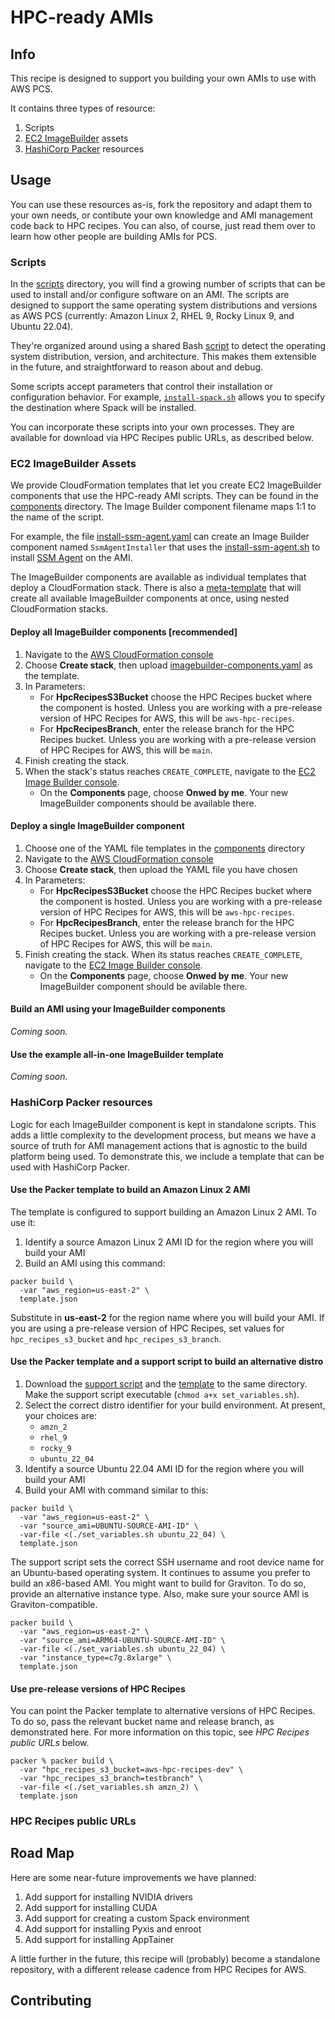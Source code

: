 # HPC-ready AMIs

## Info

This recipe is designed to support you building your own AMIs to use with AWS PCS. 

It contains three types of resource:
1. Scripts 
2. [EC2 ImageBuilder](https://docs.aws.amazon.com/imagebuilder/latest/userguide/what-is-image-builder.html) assets
3. [HashiCorp Packer](https://www.packer.io/) resources

## Usage

You can use these resources as-is, fork the repository and adapt them to your own needs, or contibute your own knowledge and AMI management code back to HPC recipes. You can also, of course, just read them over to learn how other people are building AMIs for PCS.

### Scripts

In the [scripts](assets/scripts/) directory, you will find a growing number of scripts that can be used to install and/or configure software on an AMI. The scripts are designed to support the same operating system distributions and versions as AWS PCS (currently: Amazon Linux 2, RHEL 9, Rocky Linux 9, and Ubuntu 22.04). 

They're organized around using a shared Bash [script](assets/scripts/common.sh) to detect the operating system distribution, version, and architecture. This makes them extensible in the future, and straightforward to reason about and debug.

Some scripts accept parameters that control their installation or configuration behavior. For example, [`install-spack.sh`](assets/scripts/install-spack.sh) allows you to specify the destination where Spack will be installed. 

You can incorporate these scripts into your own processes. They are available for download via HPC Recipes public URLs, as described below. 

### EC2 ImageBuilder Assets

We provide CloudFormation templates that let you create EC2 ImageBuilder components that use the HPC-ready AMI scripts. They can be found in the [components](assets/components/) directory. The Image Builder component filename maps 1:1 to the name of the script. 

For example, the file [install-ssm-agent.yaml](assets/components/install-ssm-agent.yaml) can create an Image Builder component named `SsmAgentInstaller` that uses the [install-ssm-agent.sh](assets/scripts/install-ssm-agent.sh) to install [SSM Agent](https://docs.aws.amazon.com/systems-manager/latest/userguide/ssm-agent.html) on the AMI. 

The ImageBuilder components are available as individual templates that deploy a CloudFormation stack. There is also a [meta-template](assets/imagebuilder-components.yaml) that will create all available ImageBuilder components at once, using nested CloudFormation stacks. 

#### Deploy all ImageBuilder components [recommended]

1. Navigate to the [AWS CloudFormation console](https://console.aws.amazon.com/cloudformation)
2. Choose **Create stack**, then upload [imagebuilder-components.yaml](assets/imagebuilder-components.yaml) as the template. 
3. In Parameters:
    * For **HpcRecipesS3Bucket** choose the HPC Recipes bucket where the component is hosted. Unless you are working with a pre-release version of HPC Recipes for AWS, this will be `aws-hpc-recipes`.
    * For **HpcRecipesBranch**, enter the release branch for the HPC Recipes bucket. Unless you are working with a pre-release version of HPC Recipes for AWS, this will be `main`.
4. Finish creating the stack. 
5. When the stack's status reaches `CREATE_COMPLETE`, navigate to the [EC2 Image Builder console](https://console.aws.amazon.com/imagebuilder/home#/components).
    * On the **Components** page, choose **Onwed by me**. Your new ImageBuilder components should be available there. 

#### Deploy a single ImageBuilder component

1. Choose one of the YAML file templates in the [components](assets/components/) directory
2. Navigate to the [AWS CloudFormation console](https://console.aws.amazon.com/cloudformation)
3. Choose **Create stack**, then upload the YAML file you have chosen
4. In Parameters:
    * For **HpcRecipesS3Bucket** choose the HPC Recipes bucket where the component is hosted. Unless you are working with a pre-release version of HPC Recipes for AWS, this will be `aws-hpc-recipes`.
    * For **HpcRecipesBranch**, enter the release branch for the HPC Recipes bucket. Unless you are working with a pre-release version of HPC Recipes for AWS, this will be `main`.
5. Finish creating the stack. When its status reaches `CREATE_COMPLETE`, navigate to the [EC2 Image Builder console](https://console.aws.amazon.com/imagebuilder/home#/components).
    * On the **Components** page, choose **Onwed by me**. Your new ImageBuilder component should be avilable there. 

#### Build an AMI using your ImageBuilder components

_Coming soon._

#### Use the example all-in-one ImageBuilder template

_Coming soon._

### HashiCorp Packer resources

Logic for each ImageBuilder component is kept in standalone scripts. This adds a little complexity to the development process, but means we have a source of truth for AMI management actions that is agnostic to the build platform being used. To demonstrate this, we include a template that can be used with HashiCorp Packer. 

#### Use the Packer template to build an Amazon Linux 2 AMI

The template is configured to support building an Amazon Linux 2 AMI. To use it:

1. Identify a source Amazon Linux 2 AMI ID for the region where you will build your AMI
2. Build an AMI using this command:

```shell
packer build \
  -var "aws_region=us-east-2" \
  template.json
```

Substitute in **us-east-2** for the region name where you will build your AMI. If you are using a pre-release version of HPC Recipes, set values for `hpc_recipes_s3_bucket` and `hpc_recipes_s3_branch`. 

#### Use the Packer template and a support script to build an alternative distro

1. Download the [support script](assets/packer/set_variables.sh) and the [template](assets/packer/template.json) to the same directory. Make the support script executable (`chmod a+x set_variables.sh`).
2. Select the correct distro identifier for your build environment. At present, your choices are:
    * `amzn_2`
    * `rhel_9`
    * `rocky_9`
    * `ubuntu_22_04`
3. Identify a source Ubuntu 22.04 AMI ID for the region where you will build your AMI
4. Build your AMI with command similar to this:

```shell
packer build \
  -var "aws_region=us-east-2" \
  -var "source_ami=UBUNTU-SOURCE-AMI-ID" \
  -var-file <(./set_variables.sh ubuntu_22_04) \
  template.json
```

The support script sets the correct SSH username and root device name for an Ubuntu-based operating system. It continues to assume you prefer to build an x86-based AMI. You might want to build for Graviton. To do so, provide an alternative instance type. Also, make sure your source AMI is Graviton-compatible. 

```shell
packer build \
  -var "aws_region=us-east-2" \
  -var "source_ami=ARM64-UBUNTU-SOURCE-AMI-ID" \
  -var-file <(./set_variables.sh ubuntu_22_04) \
  -var "instance_type=c7g.8xlarge" \
  template.json
```

#### Use pre-release versions of HPC Recipes

You can point the Packer template to alternative versions of HPC Recipes. To do so, pass the relevant bucket name and release branch, as demonstrated here. For more information on this topic, see _HPC Recipes public URLs_ below. 

```shell
packer % packer build \
  -var "hpc_recipes_s3_bucket=aws-hpc-recipes-dev" \
  -var "hpc_recipes_s3_branch=testbranch" \
  -var-file <(./set_variables.sh amzn_2) \
  template.json
```

### HPC Recipes public URLs

## Road Map

Here are some near-future improvements we have planned:

1. Add support for installing NVIDIA drivers
2. Add support for installing CUDA
3. Add support for creating a custom Spack environment 
5. Add support for installing Pyxis and enroot
6. Add support for installing AppTainer

A little further in the future, this recipe will (probably) become a standalone repository, with a different release cadence from HPC Recipes for AWS. 

## Contributing


